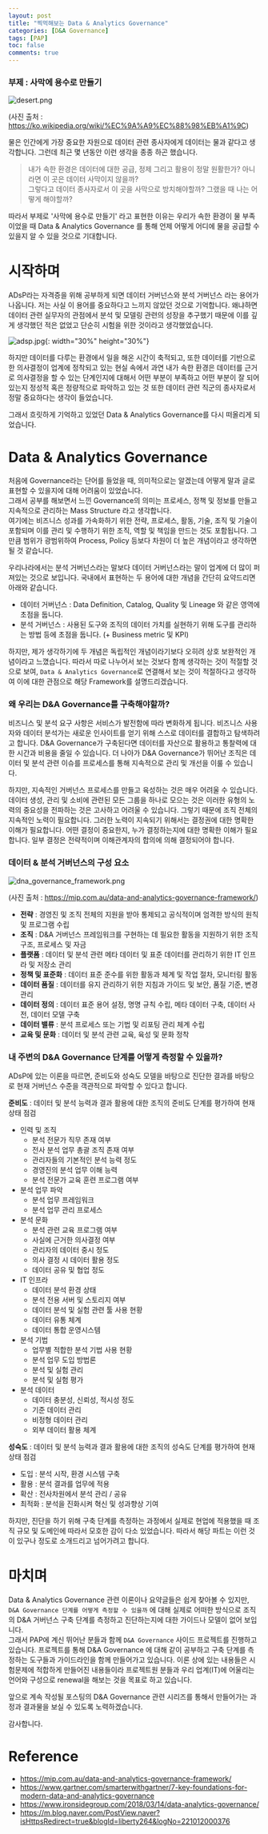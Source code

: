 ```yaml
---
layout: post
title: "찍먹해보는 Data & Analytics Governance"
categories: [D&A Governance]
tags: [PAP]
toc: false
comments: true
---
```

### 부제 : 사막에 용수로 만들기
![desert.png](https://upload.wikimedia.org/wikipedia/commons/thumb/0/00/GatedPipe.JPG/440px-GatedPipe.JPG)

(사진 출처 : <https://ko.wikipedia.org/wiki/%EC%9A%A9%EC%88%98%EB%A1%9C>)

물은 인간에게 가장 중요한 자원으로 데이터 관련 종사자에게 데이터는 물과 같다고 생각합니다.
그런데 최근 몇 년동안 이런 생각을 종종 하곤 했습니다.  
> 내가 속한 환경은 데이터에 대한 공급, 정제 그리고 활용이 정말 원활한가? 아니라면 이 곳은 데이터 사막이지 않을까?  
> 그렇다고 데이터 종사자로서 이 곳을 사막으로 방치해야할까? 그랬을 때 나는 어떻게 해야할까?

따라서 부제로 '사막에 용수로 만들기' 라고 표현한 이유는 우리가 속한 환경이 물 부족이었을 때 Data & Analytics Governance 를 통해
언제 어떻게 어디에 물을 공급할 수 있을지 알 수 있을 것으로 기대합니다.


# 시작하며
ADsP라는 자격증을 위해 공부하게 되면 데이터 거버넌스와 분석 거버넌스 라는 용어가 나옵니다. 저는 사실 이 용어를 중요하다고 느끼지 않았던 것으로 기억합니다.
왜냐하면 데이터 관련 실무자의 관점에서 분석 및 모델링 관련의 성장을 추구했기 때문에 이를 깊게 생각했던 적은 없었고 단순히 시험을 위한 것이라고 생각했었습니다.

![adsp.jpg](/images/adsp.jpg){: width="30%" height="30%"}

하지만 데이터를 다루는 환경에서 일을 해온 시간이 축적되고, 또한 데이터를 기반으로한 의사결정이 업계에 정착되고 있는 현실 속에서 과연 내가 속한 환경은
데이터를 근거로 의사결정을 할 수 있는 단계인지에 대해서 어떤 부분이 부족하고 어떤 부분이 잘 되어있는지 정성적 혹은 정량적으로 파악하고 있는 것 또한
데이터 관련 직군의 종사자로서 정말 중요하다는 생각이 들었습니다.

그래서 흐릿하게 기억하고 있었던 Data & Analytics Governance를 다시 떠올리게 되었습니다.


# Data & Analytics Governance
처음에 Governance라는 단어를 들었을 때, 의미적으로는 알겠는데 어떻게 말과 글로 표현할 수 있을지에 대해 어려움이 있었습니다.  
그래서 공부를 해보면서 느낀 Governance의 의미는 프로세스, 정책 및 정보를 만들고 지속적으로 관리하는 Mass Structure 라고 생각합니다.  
여기에는 비즈니스 성과를 가속화하기 위한 전략, 프로세스, 활동, 기술, 조직 및 기술이 포함되며 이를 관리 및 수행하기 위한 조직, 역할 및 책임을 만드는 것도 포함됩니다.
그만큼 범위가 광범위하여 Process, Policy 등보다 차원이 더 높은 개념이라고 생각하면 될 것 같습니다.

우리나라에서는 분석 거버넌스라는 말보다 데이터 거버넌스라는 말이 업계에 더 많이 퍼져있는 것으로 보입니다.
국내에서 표현하는 두 용어에 대한 개념을 간단히 요약드리면 아래와 같습니다.

* 데이터 거버넌스 : Data Definition, Catalog, Quality 및 Lineage 와 같은 영역에 초점을 둡니다.
* 분석 거버넌스 : 사용된 도구와 조직의 데이터 가치를 실현하기 위해 도구를 관리하는 방법 등에 초점을 둡니다. (+ Business metric 및 KPI)

하지만, 제가 생각하기에 두 개념은 독립적인 개념이라기보다 오히려 상호 보완적인 개념이라고 느꼈습니다. 따라서 따로 나누어서 보는 것보다 함께 생각하는 것이 적절할 것으로 보여,
`Data & Analytics Governance`로 연결해서 보는 것이 적절하다고 생각하여 이에 대한 관점으로 해당 Framework를 설명드리겠습니다.

### 왜 우리는 D&A Governance를 구축해야할까?
비즈니스 및 분석 요구 사항은 서비스가 발전함에 따라 변화하게 됩니다. 비즈니스 사용자와 데이터 분석가는 새로운 인사이트를 얻기 위해 스스로 데이터를 결합하고 탐색하려고 합니다.
D&A Governance가 구축된다면 데이터를 자산으로 활용하고 통찰력에 대한 시간과 비용을 줄일 수 있습니다.
더 나아가 D&A Governance가 뛰어난 조직은 데이터 및 분석 관련 이슈를 프로세스를 통해 지속적으로 관리 및 개선을 이룰 수 있습니다.

하지만, 지속적인 거버넌스 프로세스를 만들고 육성하는 것은 매우 어려울 수 있습니다.
데이터 생성, 관리 및 소비에 관련된 모든 그룹을 하나로 모으는 것은 이러한 유형의 노력의 중요성을 전파하는 것은 고사하고 어려울 수 있습니다.
그렇기 때문에 조직 전체의 지속적인 노력이 필요합니다. 그러한 노력이 지속되기 위해서는 결정권에 대한 명확한 이해가 필요합니다.
어떤 결정이 중요한지, 누가 결정하는지에 대한 명확한 이해가 필요합니다. 일부 결정은 전략적이며 이해관계자의 합의에 의해 결정되어야 합니다.

### 데이터 & 분석 거버넌스의 구성 요소
![dna_governance_framework.png](https://mip.com.au/wp-content/uploads/2019/05/HighLevel.png)

(사진 출처 : <https://mip.com.au/data-and-analytics-governance-framework/>)

  * **전략** : 경영진 및 조직 전체의 지원을 받아 통제되고 공식적이며 엄격한 방식의 원칙 및 프로그램 수립
  * **조직** : D&A 거버넌스 프레임워크를 구현하는 데 필요한 활동을 지원하기 위한 조직 구조, 프로세스 및 자금
  * **플랫폼** : 데이터 및 분석 관련 메타 데이터 및 표준 데이터를 관리하기 위한 IT 인프라 및 저장소 관리
  * **정책 및 표준화** : 데이터 표준 준수를 위한 활동과 체계 및 작업 절차, 모니터링 활동
  * **데이터 품질** : 데이터를 유지 관리하기 위한 지침과 가이드 및 보안, 품질 기준, 변경 관리
  * **데이터 정의** : 데이터 표준 용어 설정, 명명 규칙 수립, 메타 데이터 구축, 데이터 사전, 데이터 모델 구축
  * **데이터 밸류** : 분석 프로세스 또는 기법 및 리포팅 관리 체계 수립
  * **교육 및 문화** : 데이터 및 분석 관련 교육, 육성 및 문화 정착

### 내 주변의 D&A Governance 단계를 어떻게 측정할 수 있을까?
ADsP에 있는 이론을 따르면, 준비도와 성숙도 모델을 바탕으로 진단한 결과를 바탕으로 현재 거버넌스 수준을 객관적으로 파악할 수 있다고 합니다.

**준비도** : 데이터 및 분석 능력과 결과 활용에 대한 조직의 준비도 단계를 평가하여 현재 상태 점검
* 인력 및 조직
  * 분석 전문가 직무 존재 여부
  * 전사 분석 업무 총괄 조직 존재 여부 
  * 관리자들의 기본적인 분석 능력 정도 
  * 경영진의 분석 업무 이해 능력 
  * 분석 전문가 교육 훈련 프로그램 여부
* 분석 업무 파악
  * 분석 업무 프레임워크
  * 분석 업무 관리 프로세스
* 분석 문화
  * 분석 관련 교육 프로그램 여부 
  * 사실에 근거한 의사결정 여부 
  * 관리자의 데이터 중시 정도 
  * 의사 결정 시 데이터 활용 정도 
  * 데이터 공유 및 협업 정도
* IT 인프라
  * 데이터 분석 환경 상태 
  * 분석 전용 서버 및 스토리지 여부 
  * 데이터 분석 및 실험 관련 툴 사용 현황 
  * 데이터 유통 체계 
  * 데이터 통합 운영시스템
* 분석 기법
  * 업무별 적합한 분석 기법 사용 현황
  * 분석 업무 도입 방법론 
  * 분석 및 실험 관리 
  * 분석 및 실험 평가
* 분석 데이터
  * 데이터 충분성, 신뢰성, 적시성 정도 
  * 기준 데이터 관리 
  * 비정형 데이터 관리 
  * 외부 데이터 활용 체계

**성숙도** : 데이터 및 분석 능력과 결과 활용에 대한 조직의 성숙도 단계를 평가하여 현재 상태 점검
* 도입 : 분석 시작, 환경 시스템 구축
* 활용 : 분석 결과를 업무에 적용
* 확산 : 전사차원에서 분석 관리 / 공유
* 최적화 : 분석을 진화시켜 혁신 및 성과향상 기여

하지만, 진단을 하기 위해 구축 단계를 측정하는 과정에서 실제로 현업에 적용했을 때 조직 규모 및 도메인에 따라서 모호한 감이 다소 있었습니다.
따라서 해당 파트는 이런 것이 있구나 정도로 소개드리고 넘어가려고 합니다.


# 마치며
Data & Analytics Governance 관련 이론이나 요약글들은 쉽게 찾아볼 수 있지만, `D&A Governance 단계를 어떻게 측정할 수 있을까` 에 대해
실제로 어떠한 방식으로 조직의 D&A 거버넌스 구축 단계를 측정하고 진단하는지에 대한 가이드나 모델이 없어 보입니다.  
그래서 PAP에 계신 뛰어난 분들과 함께 `D&A Governance` 사이드 프로젝트를 진행하고 있습니다.
프로젝트를 통해 D&A Governance 에 대해 같이 공부하고 구축 단계를 측정하는 도구들과 가이드라인을 함께 만들어가고 있습니다.
이론 상에 있는 내용들은 시험문제에 적합하게 만들어진 내용들이라 프로젝트원 분들과 우리 업계(IT)에 어울리는 언어와 구성으로 renewal을 해보는 것을 목표로 하고 있습니다.

앞으로 계속 작성될 포스팅의 D&A Governance 관련 시리즈를 통해서 만들어가는 과정과 결과물을 보실 수 있도록 노력하겠습니다.  

감사합니다.

# Reference
* <https://mip.com.au/data-and-analytics-governance-framework/>
* <https://www.gartner.com/smarterwithgartner/7-key-foundations-for-modern-data-and-analytics-governance>
* <https://www.ironsidegroup.com/2018/03/14/data-analytics-governance/>
* <https://m.blog.naver.com/PostView.naver?isHttpsRedirect=true&blogId=liberty264&logNo=221012000376>